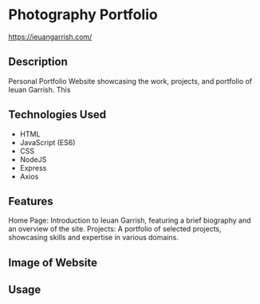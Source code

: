 # Photography Portfolio 

https://ieuangarrish.com/

## Description

Personal Portfolio Website showcasing the work, projects, and portfolio of Ieuan Garrish. This 

## Technologies Used
- HTML
- JavaScript (ES6)
- CSS
- NodeJS
- Express
- Axios

## Features
Home Page: Introduction to Ieuan Garrish, featuring a brief biography and an overview of the site.
Projects: A portfolio of selected projects, showcasing skills and expertise in various domains.

## Image of Website



## Usage
